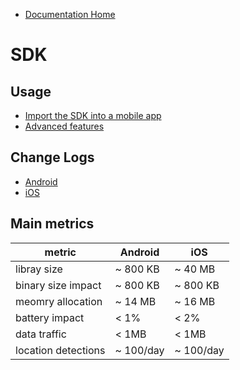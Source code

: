 * [Documentation Home](README.md)

# SDK

## Usage

* [Import the SDK into a mobile app](/sdk/integration/index.md)
* [Advanced features](/sdk/guide/index.md)

## Change Logs
* [Android](/sdk/integration/changelog_android.md)
* [iOS](/sdk/integration/changeLogIos.md)

## Main metrics

metric   | Android | iOS
---|---------|-----
libray size | ~ 800 KB | ~ 40 MB
binary size impact | ~ 800 KB  | ~ 800 KB
meomry allocation | ~ 14 MB | ~ 16 MB
battery impact | < 1% | < 2% 
data traffic | < 1MB | < 1MB
location detections | ~ 100/day | ~ 100/day